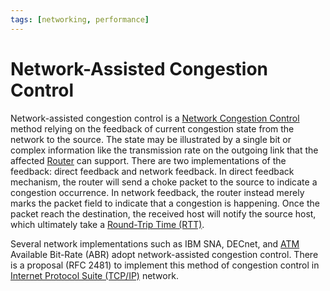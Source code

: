 ```yaml
---
tags: [networking, performance]
---
```


# Network-Assisted Congestion Control

Network-assisted congestion control is a [Network Congestion Control](202304261436.md)
method relying on the feedback of current congestion state from the network to
the source. The state may be illustrated by a single bit or complex information
like the transmission rate on the outgoing link that the affected
[Router](202207061800.md) can support. There are two implementations of
the feedback: direct feedback and network feedback. In direct feedback
mechanism, the router will send a choke packet to the source to indicate a
congestion occurrence. In network feedback, the router instead merely marks the
packet field to indicate that a congestion is happening. Once the packet reach
the destination, the received host will notify the source host, which ultimately
take a [Round-Trip Time (RTT)](202303292133.md).

Several network implementations such as IBM SNA, DECnet, and
[ATM](202209221012.md) Available Bit-Rate (ABR) adopt network-assisted
congestion control. There is a proposal (RFC 2481) to implement this method of
congestion control in [Internet Protocol Suite (TCP/IP)](202206151238.md)
network.
